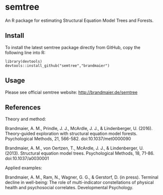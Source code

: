 # semtree

An R package for estimating Structural Equation Model Trees and Forests.

## Install

To install the latest semtree package directly from GitHub, copy the following line into R:
```{r, eval=FALSE}
library(devtools)
devtools::install_github("semtree","brandmaier")
```

## Usage

Please see official semtree website: http://brandmaier.de/semtree

## References

Theory and method:

Brandmaier, A. M., Prindle, J. J., McArdle, J. J., & Lindenberger, U. (2016). Theory-guided exploration with structural equation model forests. Psychological Methods, 21, 566-582. doi:10.1037/met0000090

Brandmaier, A. M., von Oertzen, T., McArdle, J. J., & Lindenberger, U. (2013). Structural equation model trees. Psychological Methods, 18, 71-86. doi:10.1037/a0030001

Applied examples:

Brandmaier, A. M., Ram, N., Wagner, G. G., & Gerstorf, D. (in press). Terminal decline in well-being: The role of multi-indicator constellations of physical health and psychosocial correlates. Developmental Psychology.

